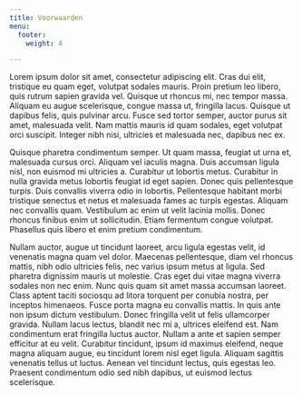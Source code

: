```yaml
---
title: Voorwaarden
menu:
  footer:
    weight: 4

---
```

Lorem ipsum dolor sit amet, consectetur adipiscing elit. Cras dui elit, tristique eu quam eget, volutpat sodales mauris. Proin pretium leo libero, quis rutrum sapien gravida vel. Quisque ut rhoncus mi, nec tempor massa. Aliquam eu augue scelerisque, congue massa ut, fringilla lacus. Quisque ut dapibus felis, quis pulvinar arcu. Fusce sed tortor semper, auctor purus sit amet, malesuada velit. Nam mattis mauris id quam sodales, eget volutpat orci suscipit. Integer nibh nisi, ultricies et malesuada nec, dapibus nec ex.

Quisque pharetra condimentum semper. Ut quam massa, feugiat ut urna et, malesuada cursus orci. Aliquam vel iaculis magna. Duis accumsan ligula nisl, non euismod mi ultricies a. Curabitur ut lobortis metus. Curabitur in nulla gravida metus lobortis feugiat id eget sapien. Donec quis pellentesque turpis. Duis convallis viverra odio in lobortis. Pellentesque habitant morbi tristique senectus et netus et malesuada fames ac turpis egestas. Aliquam nec convallis quam. Vestibulum ac enim ut velit lacinia mollis. Donec rhoncus finibus enim ut sollicitudin. Etiam fermentum congue volutpat. Phasellus quis libero et enim pretium condimentum.

Nullam auctor, augue ut tincidunt laoreet, arcu ligula egestas velit, id venenatis magna quam vel dolor. Maecenas pellentesque, diam vel rhoncus mattis, nibh odio ultricies felis, nec varius ipsum metus at ligula. Sed pharetra dignissim mauris ut molestie. Cras eget dui vitae magna viverra sodales non nec enim. Nunc quis quam sit amet massa accumsan laoreet. Class aptent taciti sociosqu ad litora torquent per conubia nostra, per inceptos himenaeos. Fusce porta magna eu convallis mattis. In quis ante non ipsum dictum vestibulum. Donec fringilla velit ut felis ullamcorper gravida. Nullam lacus lectus, blandit nec mi a, ultrices eleifend est. Nam condimentum erat fringilla luctus auctor. Nullam a ante et sapien semper efficitur at eu velit. Curabitur tincidunt, ipsum id maximus eleifend, neque magna aliquam augue, eu tincidunt lorem nisl eget ligula. Aliquam sagittis venenatis tellus ut luctus. Aenean vel tincidunt lectus, quis egestas leo. Praesent condimentum odio sed nibh dapibus, ut euismod lectus scelerisque.